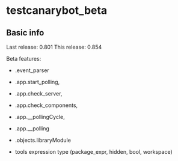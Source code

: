 # testcanarybot_beta
 
## Basic info
Last release: 0.801
This release: 0.854  

Beta features: 
 - .event_parser
 - .app.start_polling,
 - .app.check_server,
 - .app.check_components,
 - .app.__pollingCycle,
 - .app.__polling
 - .objects.libraryModule
 
 - tools expression type (package_expr, hidden, bool, workspace)
